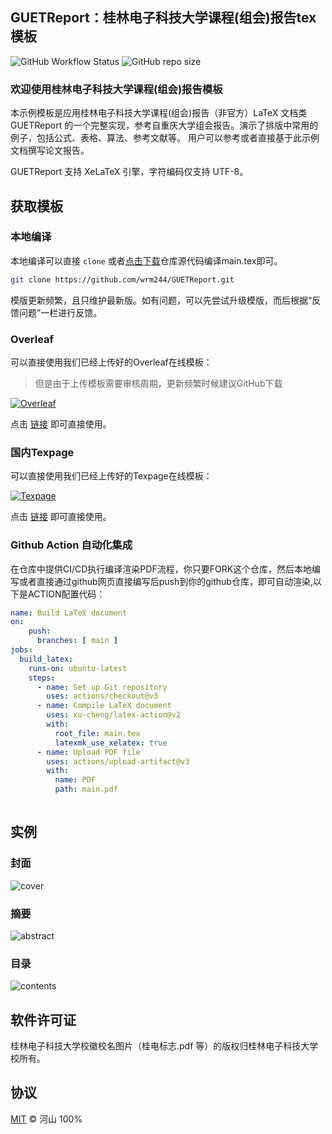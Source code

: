 ## GUETReport：桂林电子科技大学课程(组会)报告tex模板
![GitHub Workflow Status](https://img.shields.io/github/actions/workflow/status/wrm244/GUETReport/test-tex.yml)
![GitHub repo size](https://img.shields.io/github/repo-size/wrm244/GUETReport)
### 欢迎使用桂林电子科技大学课程(组会)报告模板

本示例模板是应用桂林电子科技大学课程(组会)报告（非官方）LaTeX 文档类 GUETReport 的一个完整实现，参考自重庆大学组会报告。演示了排版中常用的例子，包括公式、表格、算法、参考文献等。
用户可以参考或者直接基于此示例文档撰写论文报告。

GUETReport 支持 XeLaTeX 引擎，字符编码仅支持 UTF-8。

## 获取模板
### 本地编译

本地编译可以直接 `clone` 或者[点击下载](https://github.com/wrm244/GUETReport/archive/refs/tags/v0.4.0.zip)仓库源代码编译main.tex即可。

```bash
git clone https://github.com/wrm244/GUETReport.git
```
模版更新频繁，且只维护最新版。如有问题，可以先尝试升级模版，而后根据“反馈问题”一栏进行反馈。
### Overleaf
可以直接使用我们已经上传好的Overleaf在线模板：
> 但是由于上传模板需要审核周期，更新频繁时候建议GitHub下载

[![Overleaf](https://img.shields.io/badge/Overleaf-GUETReport-green.svg)](https://www.overleaf.com/latex/templates/guetreport/qkvhzyszxscq)

点击 [链接](https://www.overleaf.com/latex/templates/guetreport/qkvhzyszxscq) 即可直接使用。

### 国内Texpage
可以直接使用我们已经上传好的Texpage在线模板：

[![Texpage](https://img.shields.io/badge/Texpage-GUETReport-green.svg)](https://texpage.com/template/ad704bfa-4d80-4f15-a842-e31ee307fff5)

点击 [链接](https://texpage.com/template/ad704bfa-4d80-4f15-a842-e31ee307fff5) 即可直接使用。

### Github Action 自动化集成

在仓库中提供CI/CD执行编译渲染PDF流程，你只要FORK这个仓库，然后本地编写或者直接通过github网页直接编写后push到你的github仓库，即可自动渲染,以下是ACTION配置代码：
```yml
name: Build LaTeX document
on:
    push:
      branches: [ main ]
jobs:
  build_latex:
    runs-on: ubuntu-latest
    steps:
      - name: Set up Git repository
        uses: actions/checkout@v3
      - name: Compile LaTeX document
        uses: xu-cheng/latex-action@v2
        with:
          root_file: main.tex
          latexmk_use_xelatex: true
      - name: Upload PDF file
        uses: actions/upload-artifact@v3
        with:
          name: PDF
          path: main.pdf
          
```

## 实例


### 封面

![cover](./figures/cover.png)


### 摘要

![abstract](./figures/abstract.png)


### 目录

![contents](./figures/contents.png)

## 软件许可证
桂林电子科技大学校徽校名图片（桂电标志.pdf 等）的版权归桂林电子科技大学校所有。

## 协议
[MIT](./LICENSE) © 河山 100%
